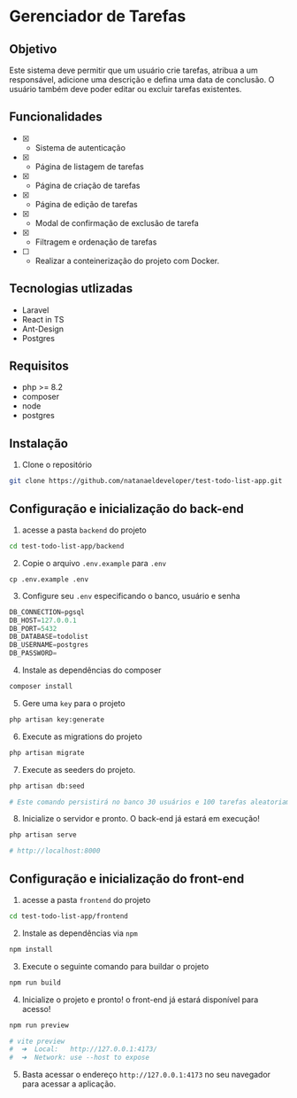 # Gerenciador de Tarefas

## Objetivo

Este sistema deve permitir que um usuário crie tarefas, atribua a um responsável, adicione uma descrição e defina uma data de conclusão. O usuário também deve poder editar ou excluir tarefas existentes.

## Funcionalidades

- [x]    - Sistema de autenticação
- [x]    - Página de listagem de tarefas
- [x]    - Página de criação de tarefas
- [x]    - Página de edição de tarefas
- [x]    - Modal de confirmação de exclusão de tarefa
- [x]    - Filtragem e ordenação de tarefas
- [ ]    - Realizar a conteinerização do projeto com Docker.

## Tecnologias utlizadas

- Laravel
- React in TS
- Ant-Design
- Postgres

## Requisitos

- php >= 8.2
- composer
- node 
- postgres

## Instalação

1. Clone o repositório

```bash
git clone https://github.com/natanaeldeveloper/test-todo-list-app.git
```

## Configuração e inicialização do back-end

1. acesse a pasta `backend` do projeto
```bash
cd test-todo-list-app/backend
```
2. Copie o arquivo `.env.example` para `.env`
```
cp .env.example .env
```
3. Configure seu `.env` especificando o banco, usuário e senha
```js
DB_CONNECTION=pgsql
DB_HOST=127.0.0.1
DB_PORT=5432
DB_DATABASE=todolist
DB_USERNAME=postgres
DB_PASSWORD=
```
4. Instale as dependências do composer
```bash
composer install
```
5. Gere uma `key` para o projeto
```bash
php artisan key:generate
```
6. Execute as migrations do projeto
```bash
php artisan migrate
```
7. Execute as seeders do projeto. 
```bash
php artisan db:seed

# Este comando persistirá no banco 30 usuários e 100 tarefas aleatoriamente.
```
8. Inicialize o servidor e pronto. O back-end já estará em execução!
```bash
php artisan serve

# http://localhost:8000
```

## Configuração e inicialização do front-end
1. acesse a pasta `frontend` do projeto
```bash
cd test-todo-list-app/frontend
```
2. Instale as dependências via `npm`
```bash
npm install
```
3. Execute o seguinte comando para buildar o projeto
```bash
npm run build
```
4. Inicialize o projeto e pronto! o front-end já estará disponível para acesso!
```bash
npm run preview

# vite preview
#  ➜  Local:   http://127.0.0.1:4173/
#  ➜  Network: use --host to expose
```
5. Basta acessar o endereço `http://127.0.0.1:4173` no seu navegador para acessar a aplicação. 
